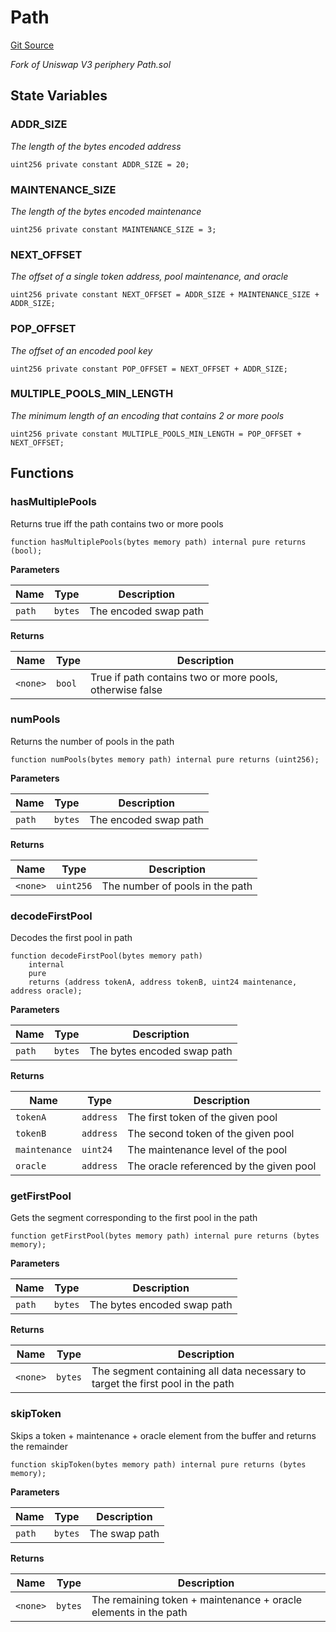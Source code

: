 # Path
[Git Source](https://github.com/MarginalProtocol/v1-periphery/blob/1d4c6a63a24ea055be056199b2cac6431f68ec06/contracts/libraries/Path.sol)

*Fork of Uniswap V3 periphery Path.sol*


## State Variables
### ADDR_SIZE
*The length of the bytes encoded address*


```solidity
uint256 private constant ADDR_SIZE = 20;
```


### MAINTENANCE_SIZE
*The length of the bytes encoded maintenance*


```solidity
uint256 private constant MAINTENANCE_SIZE = 3;
```


### NEXT_OFFSET
*The offset of a single token address, pool maintenance, and oracle*


```solidity
uint256 private constant NEXT_OFFSET = ADDR_SIZE + MAINTENANCE_SIZE + ADDR_SIZE;
```


### POP_OFFSET
*The offset of an encoded pool key*


```solidity
uint256 private constant POP_OFFSET = NEXT_OFFSET + ADDR_SIZE;
```


### MULTIPLE_POOLS_MIN_LENGTH
*The minimum length of an encoding that contains 2 or more pools*


```solidity
uint256 private constant MULTIPLE_POOLS_MIN_LENGTH = POP_OFFSET + NEXT_OFFSET;
```


## Functions
### hasMultiplePools

Returns true iff the path contains two or more pools


```solidity
function hasMultiplePools(bytes memory path) internal pure returns (bool);
```
**Parameters**

|Name|Type|Description|
|----|----|-----------|
|`path`|`bytes`|The encoded swap path|

**Returns**

|Name|Type|Description|
|----|----|-----------|
|`<none>`|`bool`|True if path contains two or more pools, otherwise false|


### numPools

Returns the number of pools in the path


```solidity
function numPools(bytes memory path) internal pure returns (uint256);
```
**Parameters**

|Name|Type|Description|
|----|----|-----------|
|`path`|`bytes`|The encoded swap path|

**Returns**

|Name|Type|Description|
|----|----|-----------|
|`<none>`|`uint256`|The number of pools in the path|


### decodeFirstPool

Decodes the first pool in path


```solidity
function decodeFirstPool(bytes memory path)
    internal
    pure
    returns (address tokenA, address tokenB, uint24 maintenance, address oracle);
```
**Parameters**

|Name|Type|Description|
|----|----|-----------|
|`path`|`bytes`|The bytes encoded swap path|

**Returns**

|Name|Type|Description|
|----|----|-----------|
|`tokenA`|`address`|The first token of the given pool|
|`tokenB`|`address`|The second token of the given pool|
|`maintenance`|`uint24`|The maintenance level of the pool|
|`oracle`|`address`|The oracle referenced by the given pool|


### getFirstPool

Gets the segment corresponding to the first pool in the path


```solidity
function getFirstPool(bytes memory path) internal pure returns (bytes memory);
```
**Parameters**

|Name|Type|Description|
|----|----|-----------|
|`path`|`bytes`|The bytes encoded swap path|

**Returns**

|Name|Type|Description|
|----|----|-----------|
|`<none>`|`bytes`|The segment containing all data necessary to target the first pool in the path|


### skipToken

Skips a token + maintenance + oracle element from the buffer and returns the remainder


```solidity
function skipToken(bytes memory path) internal pure returns (bytes memory);
```
**Parameters**

|Name|Type|Description|
|----|----|-----------|
|`path`|`bytes`|The swap path|

**Returns**

|Name|Type|Description|
|----|----|-----------|
|`<none>`|`bytes`|The remaining token + maintenance + oracle elements in the path|


